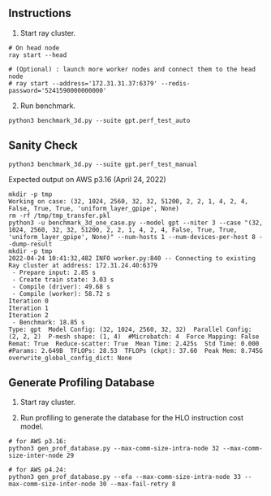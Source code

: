 ## Instructions

1. Start ray cluster.
```
# On head node
ray start --head

# (Optional) : launch more worker nodes and connect them to the head node
# ray start --address='172.31.31.37:6379' --redis-password='5241590000000000'
```

2. Run benchmark.
```
python3 benchmark_3d.py --suite gpt.perf_test_auto
```

## Sanity Check
```
python3 benchmark_3d.py --suite gpt.perf_test_manual
```

Expected output on AWS p3.16 (April 24, 2022)
```
mkdir -p tmp
Working on case: (32, 1024, 2560, 32, 32, 51200, 2, 2, 1, 4, 2, 4, False, True, True, 'uniform_layer_gpipe', None)
rm -rf /tmp/tmp_transfer.pkl
python3 -u benchmark_3d_one_case.py --model gpt --niter 3 --case "(32, 1024, 2560, 32, 32, 51200, 2, 2, 1, 4, 2, 4, False, True, True, 'uniform_layer_gpipe', None)" --num-hosts 1 --num-devices-per-host 8 --dump-result
mkdir -p tmp
2022-04-24 10:41:32,482 INFO worker.py:840 -- Connecting to existing Ray cluster at address: 172.31.24.40:6379
 - Prepare input: 2.85 s
 - Create train state: 3.03 s
 - Compile (driver): 49.68 s
 - Compile (worker): 58.72 s
Iteration 0
Iteration 1
Iteration 2
 - Benchmark: 18.85 s
Type: gpt  Model Config: (32, 1024, 2560, 32, 32)  Parallel Config: (2, 2, 2)  P-mesh shape: (1, 4)  #Microbatch: 4  Force Mapping: False  Remat: True  Reduce-scatter: True  Mean Time: 2.425s  Std Time: 0.000  #Params: 2.649B  TFLOPs: 28.53  TFLOPs (ckpt): 37.60  Peak Mem: 8.745G  overwrite_global_config_dict: None
```

## Generate Profiling Database
1. Start ray cluster.

2. Run profiling to generate the database for the HLO instruction cost model.
```
# for AWS p3.16:
python3 gen_prof_database.py --max-comm-size-intra-node 32 --max-comm-size-inter-node 29

# for AWS p4.24:
python3 gen_prof_database.py --efa --max-comm-size-intra-node 33 --max-comm-size-inter-node 30 --max-fail-retry 8
```

